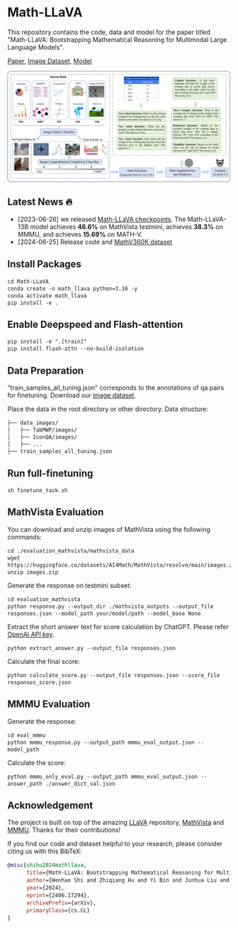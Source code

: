 # Math-LLaVA

This repository contains the code, data and model for the paper titled "Math-LLaVA: Bootstrapping Mathematical Reasoning for Multimodal Large Language Models".

[Paper](http://arxiv.org/abs/2406.17294), [Image Dataset](), [Model](https://huggingface.co/Zhiqiang007/Math-LLaVA/tree/main)

![ex1](pipeline.png)

## Latest News 🔥



* [2023-06-26] we released [Math-LLaVA checkpoints](https://huggingface.co/Zhiqiang007/Math-LLaVA/tree/main). The Math-LLaVA-13B model achieves **46.6%** on MathVista testmini, achieves **38.3%** on MMMU, and achieves **15.69%** on MATH-V.
* [2024-06-25] Release code and [MathV360K dataset]()

## Install Packages
```
cd Math-LLaVA
conda create -n math_llava python=3.10 -y
conda activate math_llava
pip install -e .
```
## Enable Deepspeed and Flash-attention
```
pip install -e ".[train]"
pip install flash-attn --no-build-isolation
```

## Data Preparation
"train_samples_all_tuning.json" corresponds to the annotations of qa pairs for finetuning. 
Download our [image dataset]().

Place the data in the root directory or other directory.
Data structure:
```
├── data_images/
│   ├── TabMWP/images/
│   ├── IconQA/images/
│   ├── ...
├── train_samples_all_tuning.json
```

## Run full-finetuning
```
sh finetune_task.sh
```

## MathVista Evaluation
You can download and unzip images of MathVista using the following commands:
```
cd ./evaluation_mathvista/mathvista_data
wget https://huggingface.co/datasets/AI4Math/MathVista/resolve/main/images.zip
unzip images.zip
```
Generate the response on testmini subset:
```
cd evaluation_mathvista
python response.py --output_dir ./mathvista_outputs --output_file responses.json --model_path your/model/path --model_base None 
```
Extract the short answer text for score calculation by ChatGPT. Please refer [OpenAI API key](https://platform.openai.com/account/api-keys).
```
python extract_answer.py --output_file responses.json
```
Calculate the final score:
```
python calculate_score.py --output_file responses.json --score_file responses_score.json
```

## MMMU Evaluation
Generate the response:
```
cd eval_mmmu
python mmmu_response.py --output_path mmmu_eval_output.json --model_path 
```
Calculate the score:
```
python mmmu_only_eval.py --output_path mmmu_eval_output.json --answer_path ./answer_dict_val.json
```
## Acknowledgement
The project is built on top of the amazing [LLaVA](https://github.com/haotian-liu/LLaVA) repository, [MathVista](https://github.com/lupantech/MathVista) and [MMMU](https://github.com/MMMU-Benchmark/MMMU). Thanks for their contributions!


If you find our code and dataset helpful to your research, please consider citing us with this BibTeX:
```bibtex
@misc{shihu2024mathllava,
      title={Math-LLaVA: Bootstrapping Mathematical Reasoning for Multimodal Large Language Models}, 
      author={Wenhao Shi and Zhiqiang Hu and Yi Bin and Junhua Liu and Yang Yang and See-Kiong Ng and Lidong Bing and Roy Ka-Wei Lee},
      year={2024},
      eprint={2406.17294},
      archivePrefix={arXiv},
      primaryClass={cs.CL}
}
```

